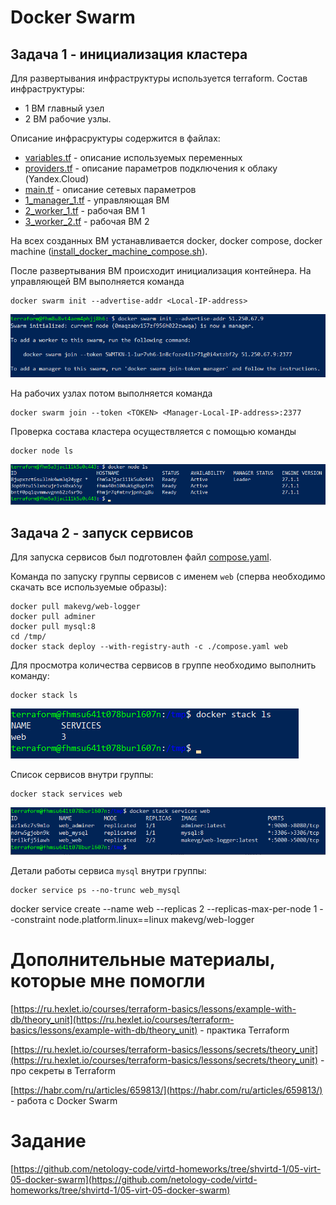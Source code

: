 # Docker Swarm

## Задача 1 - инициализация кластера

Для развертывания инфраструктуры используется terraform. Состав инфраструктуры:

- 1 ВМ главный узел
- 2 ВМ рабочие узлы.

Описание инфрасруктуры содержится в файлах:
- [variables.tf](variables.tf) - описание используемых переменных
- [providers.tf](providers.tf) - описание параметров подключения к облаку (Yandex.Cloud)
- [main.tf](main.tf) - описание сетевых параметров
- [1_manager_1.tf](1_manager_1.tf) - управляющая ВМ
- [2_worker_1.tf](2_worker_1.tf) - рабочая ВМ 1
- [3_worker_2.tf](3_worker_2.tf) - рабочая ВМ 2

На всех созданных ВМ устанавливается docker, docker compose, docker machine ([install_docker_machine_compose.sh](install_docker_machine_compose.sh)).

После развертывания ВМ происходит инициализация контейнера. На управляющей ВМ выполняется команда
```
docker swarm init --advertise-addr <Local-IP-address>
```

![Результат создания кластера](images/swarm_create.png)

На рабочих узлах потом выполняется команда
```
docker swarm join --token <TOKEN> <Manager-Local-IP-address>:2377
```

Проверка состава кластера осуществляется с помощью команды
```
docker node ls
```

![Результат добавления узлов в кластер](images/swarm_list.png)



## Задача 2 - запуск сервисов

Для запуска сервисов был подготовлен файл [compose.yaml](compose.yaml).

Команда по запуску группы сервисов с именем `web` (сперва необходимо скачать все используемые образы):
```
docker pull makevg/web-logger
docker pull adminer
docker pull mysql:8
cd /tmp/
docker stack deploy --with-registry-auth -c ./compose.yaml web
```

Для просмотра количества сервисов в группе необходимо выполнить команду:
```
docker stack ls
```

![Количество запущенных сервисов в группе](images/swarm_stack.png)


Список сервисов внутри группы:
```
docker stack services web
```

![Список сервисов внутри группы](images/swarm_stack_services.png)

Детали работы сервиса `mysql` внутри группы:
```
docker service ps --no-trunc web_mysql
```


docker service create --name web --replicas 2 --replicas-max-per-node 1 --constraint node.platform.linux==linux makevg/web-logger




# Дополнительные материалы, которые мне помогли

[https://ru.hexlet.io/courses/terraform-basics/lessons/example-with-db/theory_unit](https://ru.hexlet.io/courses/terraform-basics/lessons/example-with-db/theory_unit) - практика Terraform

[https://ru.hexlet.io/courses/terraform-basics/lessons/secrets/theory_unit](https://ru.hexlet.io/courses/terraform-basics/lessons/secrets/theory_unit) - про секреты в Terraform

[https://habr.com/ru/articles/659813/](https://habr.com/ru/articles/659813/) - работа с Docker Swarm


# Задание
[https://github.com/netology-code/virtd-homeworks/tree/shvirtd-1/05-virt-05-docker-swarm](https://github.com/netology-code/virtd-homeworks/tree/shvirtd-1/05-virt-05-docker-swarm)


